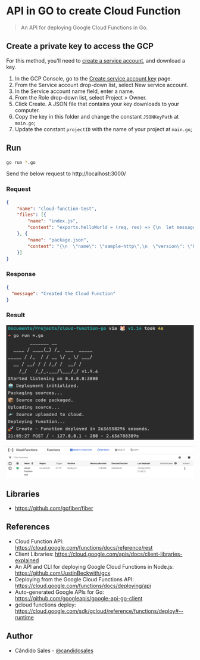 # API in GO to create Cloud Function

> An API for deploying Google Cloud Functions in Go.

## Create a private key to access the GCP

For this method, you'll need to [create a service account](https://cloud.google.com/docs/authentication/getting-started), and download a key.

1. In the GCP Console, go to the [Create service account key](https://console.cloud.google.com/apis/credentials/serviceaccountkey?_ga=2.44822625.-475179053.1491320180) page.
2. From the Service account drop-down list, select New service account.
3. In the Service account name field, enter a name.
4. From the Role drop-down list, select Project > Owner.
5. Click Create. A JSON file that contains your key downloads to your computer.
6. Copy the key in this folder and change the constant `JSONKeyPath` at `main.go`;
7. Update the constant `projectID` with the name of your project at `main.go`;

## Run

```bash
go run *.go
```

Send the below request to http://localhost:3000/

### Request

```json
{
	"name": "cloud-function-test",
	"files": [{
		"name": "index.js",
		"content": "exports.helloWorld = (req, res) => {\n  let message = req.query.message || req.body.message || 'Hello World! 4';\n  res.status(200).send(message);\n};"
	}, {
		"name": "package.json",
		"content": "{\n  \"name\": \"sample-http\",\n  \"version\": \"0.0.1\"\n}"
	}]
}
```

### Response

```json
{
  "message": "Created the Cloud Function"
}
```

### Result

![preview](./images/result.png)

![preview](./images/Functions_–_Cloud_Functions_–_Google_Cloud_Platform.png)


## Libraries

- https://github.com/gofiber/fiber

## References

- Cloud Function API: https://cloud.google.com/functions/docs/reference/rest
- Client Libraries: https://cloud.google.com/apis/docs/client-libraries-explained
- An API and CLI for deploying Google Cloud Functions in Node.js: https://github.com/JustinBeckwith/gcx
- Deploying from the Google Cloud Functions API: https://cloud.google.com/functions/docs/deploying/api
- Auto-generated Google APIs for Go: https://github.com/googleapis/google-api-go-client
- gcloud functions deploy: https://cloud.google.com/sdk/gcloud/reference/functions/deploy#--runtime

## Author

- Cândido Sales - [@candidosales](https://twitter.com/candidosales)
